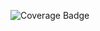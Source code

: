 <!-- Change the ## to your pull request number -->
![Coverage Badge](https://img.shields.io/endpoint?url=https://gist.githubusercontent.com/bartdob/85ae36573f5aad6e19fadde823896adc/raw/https://github.com/bartdob/geoApp__pull_1.json)

